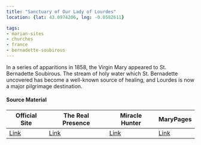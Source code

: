 ```yaml
---
title: "Sanctuary of Our Lady of Lourdes"
location: {lat: 43.0974206, lng: -0.0582611}

tags:
- marian-sites
- churches
- france
- bernadette-soubirous
---
```


In a series of apparitions in 1858, the Virgin Mary appeared to St. Bernadette Soubirous.  The stream of holy water which St. Bernadette uncovered has become a well-known source of healing, and Lourdes is now a major pilgrimage destination.

#### Source Material

| Official Site | The Real Presence | Miracle Hunter | MaryPages |
| --- | --- | --- | --- |
| [Link](https://www.lourdes-france.org/) | [Link](http://www.therealpresence.org/eucharst/misc/BVM/40_LOURDES_140x96.pdf) | [Link](https://www.miraclehunter.com/marian_apparitions/approved_apparitions/lourdes/index.html) | [Link](https://www.marypages.com/lourdes-(frankrijk)-1858/) |


